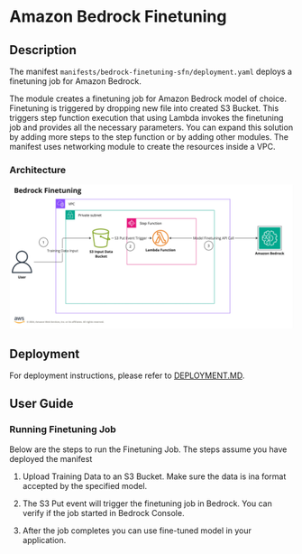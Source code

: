 # Amazon Bedrock Finetuning

## Description

The manifest `manifests/bedrock-finetuning-sfn/deployment.yaml` deploys a finetuning job for Amazon Bedrock.

The module creates a finetuning job for Amazon Bedrock model of choice. Finetuning is triggered by dropping new file into created S3 Bucket. This triggers step function execution that using Lambda invokes the finetuning job and provides all the necessary parameters. You can expand this solution by adding more steps to the step function or by adding other modules. The manifest uses networking module to create the resources inside a VPC. 

### Architecture

![Bedrock Finetuning Architecture](docs/BedrockManifestArch.jpg "Bedrock Finetuning Architecture")


## Deployment

For deployment instructions, please refer to [DEPLOYMENT.MD](https://github.com/awslabs/aiops-modules/blob/main/DEPLOYMENT.md).

## User Guide

### Running Finetuning Job

Below are the steps to run the Finetuning Job. The steps assume you have deployed the manifest

1. Upload Training Data to an S3 Bucket. Make sure the data is ina format accepted by the specified model. 

2. The S3 Put event will trigger the finetuning job in Bedrock. You can verify if the job started in Bedrock Console. 
3. After the job completes you can use fine-tuned model in your application.


